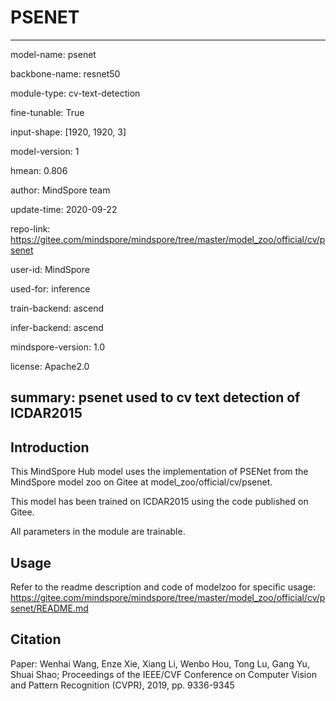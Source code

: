 # PSENET 

---

model-name: psenet

backbone-name: resnet50

module-type: cv-text-detection

fine-tunable: True

input-shape: [1920, 1920, 3]

model-version: 1

hmean: 0.806



author: MindSpore team

update-time: 2020-09-22

repo-link: https://gitee.com/mindspore/mindspore/tree/master/model_zoo/official/cv/psenet

user-id: MindSpore

used-for: inference

train-backend: ascend

infer-backend: ascend

mindspore-version: 1.0

license: Apache2.0

summary: psenet used to cv text detection of ICDAR2015
---


## Introduction

This MindSpore Hub model uses the implementation of PSENet from the MindSpore model zoo on Gitee at model_zoo/official/cv/psenet.

This model has been trained on ICDAR2015 using the code published on Gitee.

All parameters in the module are trainable.

## Usage

Refer to the readme description and code of modelzoo for specific usage:
https://gitee.com/mindspore/mindspore/tree/master/model_zoo/official/cv/psenet/README.md

## Citation

Paper: Wenhai Wang, Enze Xie, Xiang Li, Wenbo Hou, Tong Lu, Gang Yu, Shuai Shao; Proceedings of the IEEE/CVF Conference on Computer Vision and Pattern Recognition (CVPR), 2019, pp. 9336-9345
